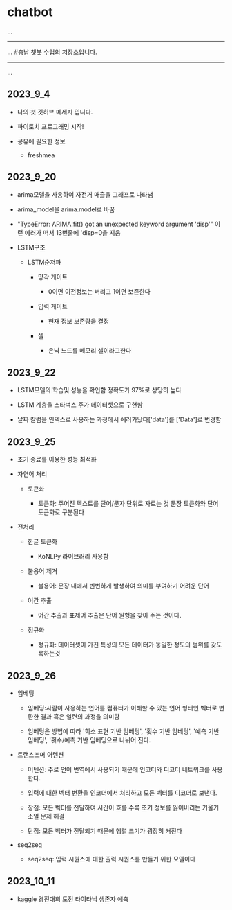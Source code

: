 # chatbot
...
- - - 
...
#충남 챗봇 수업의 저장소입니다.


- - -
...
## 2023_9_4

* 나의 첫 깃허브 메세지 입니다.

* 파이토치 프로그래밍 시작!

* 공유에 필요한 정보
    * freshmea

## 2023_9_20 

* arima모델을 사용하여 자전거 매출을 그래프로 나타냄

* arima_model을 arima.model로 바꿈

* "TypeError: ARIMA.fit() got an unexpected keyword argument 'disp'" 이런 에러가 떠서 13번줄에   'disp=0을 지움

* LSTM구조
    * LSTM순저파
        * 망각 게이트
            * 0이면 이전정보는 버리고 1이면 보존한다

        * 입력 게이트
            * 현재 정보 보존량을 결정

        * 셀
            * 은닉 노드를 메모리 셀이라고한다


## 2023_9_22

* LSTM모델의 학습및 성능을 확인함 정확도가 97%로 상당히 높다

* LSTM 계층을 스타벅스 주가 데이터셋으로 구현함

* 날짜 칼럼을 인덱스로 사용하는 과정에서 에러가났다['data']를 ['Data']로 변경함


## 2023_9_25

* 조기 종료를 이용한 성능 최적화

* 자연어 처리
    * 토큰화

        * 토큰화: 주어진 텍스트를 단어/문자 단위로 자르는 것
                  문장 토큰화와 단어 토큰화로 구분된다

* 전처리
    * 한글 토큰화
        * KoNLPy 라이브러리 사용함

    * 불용어 제거
        * 불용어: 문장 내에서 빈번하게 발생하여 의미를 부여하기 어려운 단어

    * 어간 추출
        * 어간 추출과 표제어 추출은 단어 원형을 찾아 주는 것이다.

    * 정규화
        * 정규화: 데이터셋이 가진 특성의 모든 데이터가 동일한 정도의 범위를 갖도록하는것


## 2023_9_26

* 임베딩
    * 임베딩:사람이 사용하는 언어를 컴퓨터가 이해할 수 있는 언어 형태인 벡터로 변환한 결과 혹은 일련의 과정을 의미함

    * 임베딩은 방법에 따라 '희소 표현 기반 임베딩', '횟수 기반 임베딩', '예측 기반 임베딩', '횟수/예측 기반 임베딩으로 나뉘어 진다.

* 트랜스포머 어텐션
    * 어텐션: 주로 언어 번역에서 사용되기 때문에 인코더와 디코더 네트워크를 사용한다.

    * 입력에 대한 벡터 변환을 인코더에서 처리하고 모든 벡터를 디코더로 보낸다.

    * 장점: 모든 벡터를 전달하여 시간이 흐를 수록 초기 정보를 잃어버리는 기울기 소멸 문제 해결

    * 단점: 모든 벡터가 전달되기 때문에 행렬 크기가 굉장히 커진다

* seq2seq
    * seq2seq: 입력 시퀀스에 대한 출력 시퀀스를 만들기 위한 모델이다

## 2023_10_11

* kaggle 경진대회 도전 타이타닉 생존자 예측
